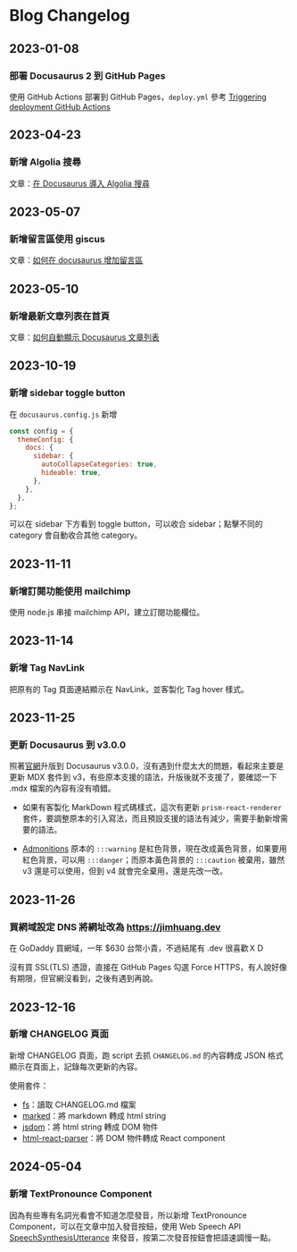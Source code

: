 # Blog Changelog

## 2023-01-08

### 部署 Docusaurus 2 到 GitHub Pages

使用 GitHub Actions 部署到 GitHub Pages，`deploy.yml` 參考 [Triggering deployment GitHub Actions](https://docusaurus.io/docs/deployment#triggering-deployment-with-github-actions)

## 2023-04-23

### 新增 Algolia 搜尋

文章：[在 Docusaurus 導入 Algolia 搜尋](/Docusaurus/algolia)

## 2023-05-07

### 新增留言區使用 giscus

文章：[如何在 docusaurus 增加留言區](/Docusaurus/giscus)

## 2023-05-10

### 新增最新文章列表在首頁

文章：[如何自動顯示 Docusaurus 文章列表](/Docusaurus/getDocList)

## 2023-10-19

### 新增 sidebar toggle button

在 `docusaurus.config.js` 新增

```js
const config = {
  themeConfig: {
    docs: {
      sidebar: {
        autoCollapseCategories: true,
        hideable: true,
      },
    },
  },
};
```

可以在 sidebar 下方看到 toggle button，可以收合 sidebar；點擊不同的 category 會自動收合其他 category。

## 2023-11-11

### 新增訂閱功能使用 mailchimp

使用 node.js 串接 mailchimp API，建立訂閱功能欄位。

## 2023-11-14

### 新增 Tag NavLink

把原有的 Tag 頁面連結顯示在 NavLink，並客製化 Tag hover 樣式。

## 2023-11-25

### 更新 Docusaurus 到 v3.0.0

照著[官網](https://docusaurus.io/docs/migration/v3)升版到 Docusaurus v3.0.0，沒有遇到什麼太大的問題，看起來主要是更新 MDX 套件到 v3，有些原本支援的語法，升版後就不支援了，要確認一下 .mdx 檔案的內容有沒有噴錯。

- 如果有客製化 MarkDown 程式碼樣式，這次有更新 `prism-react-renderer` 套件，要調整原本的引入寫法，而且預設支援的語法有減少，需要手動新增需要的語法。

- [Admonitions](https://github.com/facebook/docusaurus/pull/9308) 原本的 `:::warning` 是紅色背景，現在改成黃色背景，如果要用紅色背景，可以用 `:::danger`；而原本黃色背景的 `:::caution` 被棄用，雖然 v3 還是可以使用，但到 v4 就會完全棄用，還是先改一改。

## 2023-11-26

### 買網域設定 DNS 將網址改為 https://jimhuang.dev

在 GoDaddy 買網域，一年 $630 台幣小貴，不過結尾有 .dev 很喜歡ＸＤ

沒有買 SSL(TLS) 憑證，直接在 GitHub Pages 勾選 Force HTTPS，有人說好像有期限，但官網沒看到，之後有遇到再說。

## 2023-12-16

### 新增 CHANGELOG 頁面

新增 CHANGELOG 頁面，跑 script 去抓 `CHANGELOG.md` 的內容轉成 JSON 格式顯示在頁面上，記錄每次更新的內容。

使用套件：

- [fs](https://www.npmjs.com/package/fs)：讀取 CHANGELOG.md 檔案
- [marked](https://www.npmjs.com/package/marked)：將 markdown 轉成 html string
- [jsdom](https://www.npmjs.com/package/jsdom)：將 html string 轉成 DOM 物件
- [html-react-parser](https://www.npmjs.com/package/html-react-parser)：將 DOM 物件轉成 React component

## 2024-05-04

### 新增 TextPronounce Component

因為有些專有名詞光看會不知道怎麼發音，所以新增 TextPronounce Component，可以在文章中加入發音按鈕，使用 Web Speech API [SpeechSynthesisUtterance](https://developer.mozilla.org/en-US/docs/Web/API/SpeechSynthesisUtterance) 來發音，按第二次發音按鈕會把語速調慢一點。
